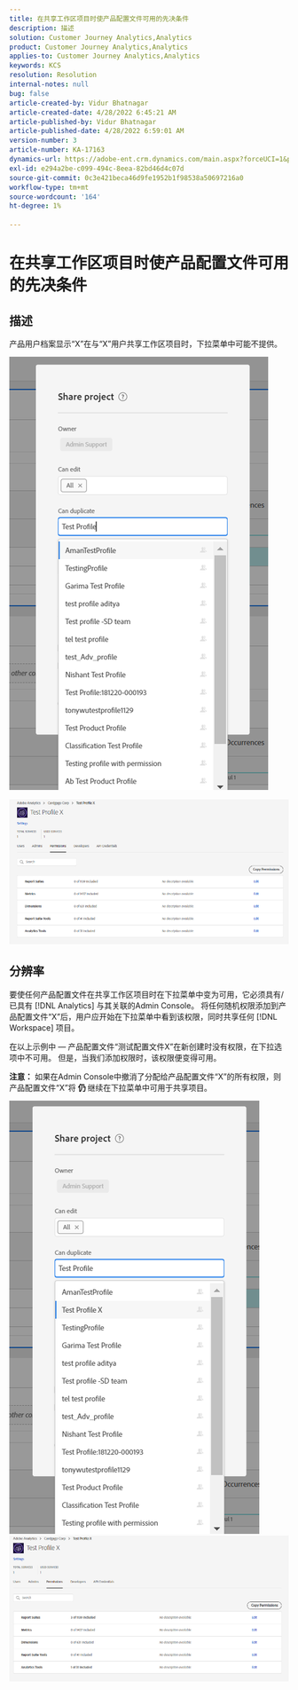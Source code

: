 ```yaml
---
title: 在共享工作区项目时使产品配置文件可用的先决条件
description: 描述
solution: Customer Journey Analytics,Analytics
product: Customer Journey Analytics,Analytics
applies-to: Customer Journey Analytics,Analytics
keywords: KCS
resolution: Resolution
internal-notes: null
bug: false
article-created-by: Vidur Bhatnagar
article-created-date: 4/28/2022 6:45:21 AM
article-published-by: Vidur Bhatnagar
article-published-date: 4/28/2022 6:59:01 AM
version-number: 3
article-number: KA-17163
dynamics-url: https://adobe-ent.crm.dynamics.com/main.aspx?forceUCI=1&pagetype=entityrecord&etn=knowledgearticle&id=1f1e07c1-bec6-ec11-a7b6-0022480a1d64
exl-id: e294a2be-c099-494c-8eea-82bd46d4c07d
source-git-commit: 0c3e421beca46d9fe1952b1f98538a50697216a0
workflow-type: tm+mt
source-wordcount: '164'
ht-degree: 1%

---
```


# 在共享工作区项目时使产品配置文件可用的先决条件

## 描述


产品用户档案显示“X”在与“X”用户共享工作区项目时，下拉菜单中可能不提供。





![](assets/___201e07c1-bec6-ec11-a7b6-0022480a1d64___.png)

![](assets/___251e07c1-bec6-ec11-a7b6-0022480a1d64___.png)


## 分辨率


要使任何产品配置文件在共享工作区项目时在下拉菜单中变为可用，它必须具有/已具有 [!DNL Analytics] 与其关联的Admin Console。 将任何随机权限添加到产品配置文件“X”后，用户应开始在下拉菜单中看到该权限，同时共享任何 [!DNL Workspace] 项目。

在以上示例中 — 产品配置文件“测试配置文件X”在新创建时没有权限，在下拉选项中不可用。 但是，当我们添加权限时，该权限便变得可用。

<b>注意：</b> 如果在Admin Console中撤消了分配给产品配置文件“X”的所有权限，则产品配置文件“X”将 <b>仍 </b>继续在下拉菜单中可用于共享项目。

![](assets/30693c56-ceef-eb11-bacb-0022480a5901.png)     ![](assets/c4b23919-ceef-eb11-bacb-0022480a5901.png)
